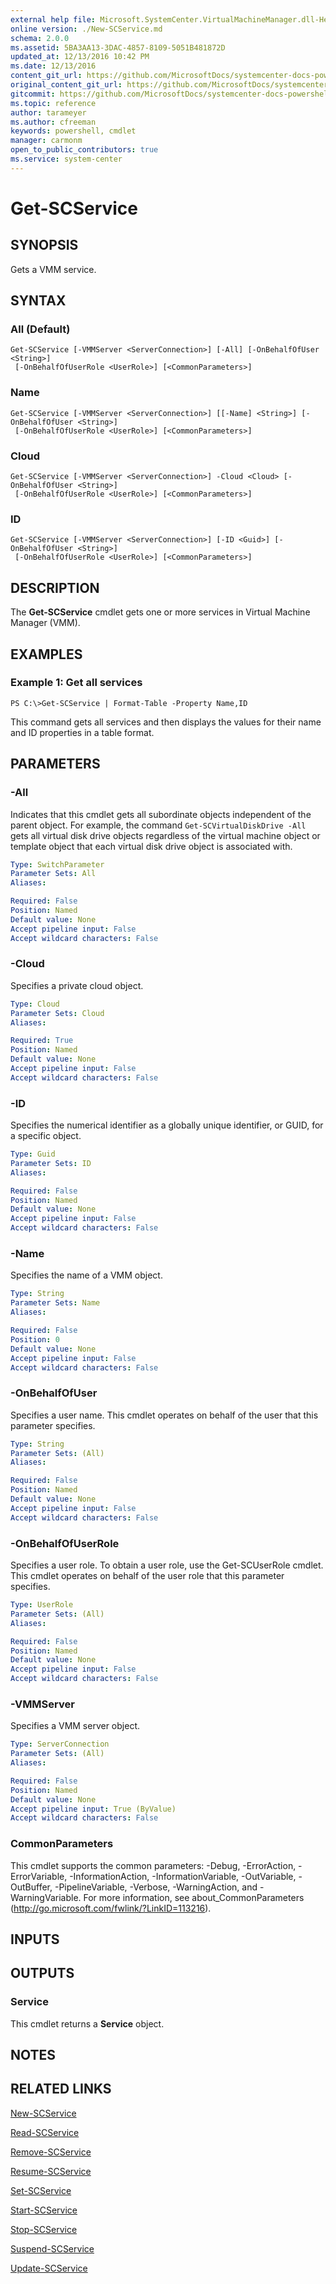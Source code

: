 ```yaml
---
external help file: Microsoft.SystemCenter.VirtualMachineManager.dll-Help.xml
online version: ./New-SCService.md
schema: 2.0.0
ms.assetid: 5BA3AA13-3DAC-4857-8109-5051B481872D
updated_at: 12/13/2016 10:42 PM
ms.date: 12/13/2016
content_git_url: https://github.com/MicrosoftDocs/systemcenter-docs-powershell/blob/master/systemcenter-cmdlets/VirtualMachineManager/v1/Get-SCService.md
original_content_git_url: https://github.com/MicrosoftDocs/systemcenter-docs-powershell/blob/master/systemcenter-cmdlets/VirtualMachineManager/v1/Get-SCService.md
gitcommit: https://github.com/MicrosoftDocs/systemcenter-docs-powershell/blob/ea9507ac2178040476af5407227db8cb97701ea9/systemcenter-cmdlets/VirtualMachineManager/v1/Get-SCService.md
ms.topic: reference
author: tarameyer
ms.author: cfreeman
keywords: powershell, cmdlet
manager: carmonm
open_to_public_contributors: true
ms.service: system-center
---
```


# Get-SCService

## SYNOPSIS
Gets a VMM service.

## SYNTAX

### All (Default)
```
Get-SCService [-VMMServer <ServerConnection>] [-All] [-OnBehalfOfUser <String>]
 [-OnBehalfOfUserRole <UserRole>] [<CommonParameters>]
```

### Name
```
Get-SCService [-VMMServer <ServerConnection>] [[-Name] <String>] [-OnBehalfOfUser <String>]
 [-OnBehalfOfUserRole <UserRole>] [<CommonParameters>]
```

### Cloud
```
Get-SCService [-VMMServer <ServerConnection>] -Cloud <Cloud> [-OnBehalfOfUser <String>]
 [-OnBehalfOfUserRole <UserRole>] [<CommonParameters>]
```

### ID
```
Get-SCService [-VMMServer <ServerConnection>] [-ID <Guid>] [-OnBehalfOfUser <String>]
 [-OnBehalfOfUserRole <UserRole>] [<CommonParameters>]
```

## DESCRIPTION
The **Get-SCService** cmdlet gets one or more services in Virtual Machine Manager (VMM).

## EXAMPLES

### Example 1: Get all services
```
PS C:\>Get-SCService | Format-Table -Property Name,ID
```

This command gets all services and then displays the values for their name and ID properties in a table format.

## PARAMETERS

### -All
Indicates that this cmdlet gets all subordinate objects independent of the parent object.
For example, the command `Get-SCVirtualDiskDrive -All` gets all virtual disk drive objects regardless of the virtual machine object or template object that each virtual disk drive object is associated with.

```yaml
Type: SwitchParameter
Parameter Sets: All
Aliases: 

Required: False
Position: Named
Default value: None
Accept pipeline input: False
Accept wildcard characters: False
```

### -Cloud
Specifies a private cloud object.

```yaml
Type: Cloud
Parameter Sets: Cloud
Aliases: 

Required: True
Position: Named
Default value: None
Accept pipeline input: False
Accept wildcard characters: False
```

### -ID
Specifies the numerical identifier as a globally unique identifier, or GUID, for a specific object.

```yaml
Type: Guid
Parameter Sets: ID
Aliases: 

Required: False
Position: Named
Default value: None
Accept pipeline input: False
Accept wildcard characters: False
```

### -Name
Specifies the name of a VMM object.

```yaml
Type: String
Parameter Sets: Name
Aliases: 

Required: False
Position: 0
Default value: None
Accept pipeline input: False
Accept wildcard characters: False
```

### -OnBehalfOfUser
Specifies a user name.
This cmdlet operates on behalf of the user that this parameter specifies.

```yaml
Type: String
Parameter Sets: (All)
Aliases: 

Required: False
Position: Named
Default value: None
Accept pipeline input: False
Accept wildcard characters: False
```

### -OnBehalfOfUserRole
Specifies a user role.
To obtain a user role, use the Get-SCUserRole cmdlet.
This cmdlet operates on behalf of the user role that this parameter specifies.

```yaml
Type: UserRole
Parameter Sets: (All)
Aliases: 

Required: False
Position: Named
Default value: None
Accept pipeline input: False
Accept wildcard characters: False
```

### -VMMServer
Specifies a VMM server object.

```yaml
Type: ServerConnection
Parameter Sets: (All)
Aliases: 

Required: False
Position: Named
Default value: None
Accept pipeline input: True (ByValue)
Accept wildcard characters: False
```

### CommonParameters
This cmdlet supports the common parameters: -Debug, -ErrorAction, -ErrorVariable, -InformationAction, -InformationVariable, -OutVariable, -OutBuffer, -PipelineVariable, -Verbose, -WarningAction, and -WarningVariable. For more information, see about_CommonParameters (http://go.microsoft.com/fwlink/?LinkID=113216).

## INPUTS

## OUTPUTS

### Service
This cmdlet returns a **Service** object.

## NOTES

## RELATED LINKS

[New-SCService](xref:VirtualMachineManager/v1/New-SCService.md)

[Read-SCService](xref:VirtualMachineManager/v1/Read-SCService.md)

[Remove-SCService](xref:VirtualMachineManager/v1/Remove-SCService.md)

[Resume-SCService](xref:VirtualMachineManager/v1/Resume-SCService.md)

[Set-SCService](xref:VirtualMachineManager/v1/Set-SCService.md)

[Start-SCService](xref:VirtualMachineManager/v1/Start-SCService.md)

[Stop-SCService](xref:VirtualMachineManager/v1/Stop-SCService.md)

[Suspend-SCService](xref:VirtualMachineManager/v1/Suspend-SCService.md)

[Update-SCService](xref:VirtualMachineManager/v1/Update-SCService.md)

